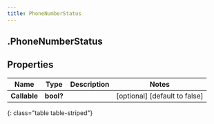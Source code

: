 ```yaml
---
title: PhoneNumberStatus
---
```

## .PhoneNumberStatus

## Properties

|Name | Type | Description | Notes|
|------------ | ------------- | ------------- | -------------|
| **Callable** | **bool?** |  | [optional] [default to false]|
{: class="table table-striped"}



